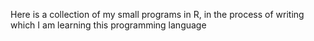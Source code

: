 Here is a collection of my small programs in R, in the process of writing which I am learning this programming language
